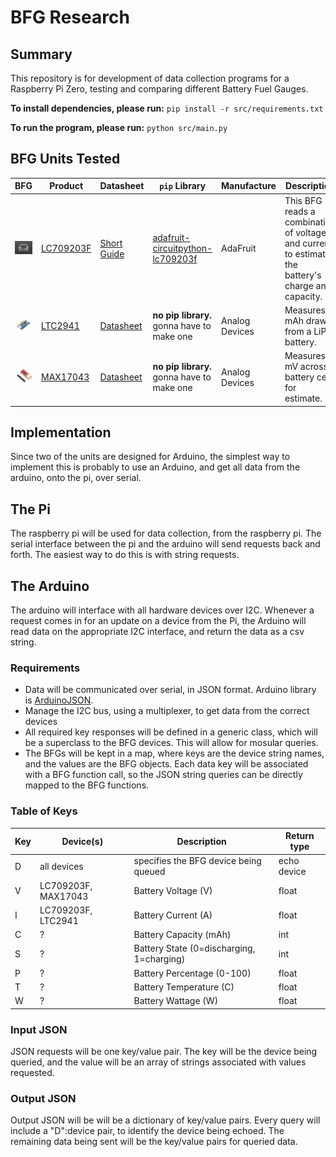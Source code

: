 # BFG Research

## Summary

This repository is for development of data collection programs for a Raspberry Pi Zero, testing and comparing different Battery Fuel Gauges.

**To install dependencies, please run:** `pip install -r src/requirements.txt`

**To run the program, please run:** `python src/main.py`

## BFG Units Tested

| BFG                                            | Product                                                                                        | Datasheet                                                                    | `pip` Library                                                                                    | Manufacture    | Description                                                                                         |
| ---------------------------------------------- | ---------------------------------------------------------------------------------------------- | ---------------------------------------------------------------------------- | ------------------------------------------------------------------------------------------------ | -------------- | --------------------------------------------------------------------------------------------------- |
| <img src="img/BFG1.jpg" width=300 alt='BFG_1'> | [LC709203F](https://www.adafruit.com/product/4712)                                             | [Short Guide](datasheets/adafruit-lc709203f-lipo-lipoly-battery-monitor.pdf) | [adafruit-circuitpython-lc709203f](https://github.com/adafruit/Adafruit_CircuitPython_LC709203F) | AdaFruit       | This BFG reads a combination of voltage and current, to estimate the battery's charge and capacity. |
| <img src='img/BFG2.jpg' width=300 alt='BFG_2'> | [LTC2941](https://www.analog.com/en/products/ltc2941.html#product-overview)                    | [Datasheet](datasheets/LTC2941.pdf)                                          | **no pip library.** gonna have to make one                                                       | Analog Devices | Measures mAh drawn from a LiPo battery.                                                             |
| <img src='img/BFG3.jpg' width=300 alt='BFG_3'> | [MAX17043](https://www.maximintegrated.com/en/products/power/battery-management/MAX17043.html) | [Datasheet](datasheets/MAX17043-MAX17044.pdf)                                | **no pip library.** gonna have to make one                                                       | Analog Devices | Measures mV across battery cell for estimate.                                                       |

## Implementation

Since two of the units are designed for Arduino, the simplest way to implement this is probably to use an Arduino, and get all data from the arduino, onto the pi, over serial.

## The Pi

The raspberry pi will be used for data collection, from the raspberry pi. The serial interface between the pi and the arduino will send requests back and forth. The easiest way to do this is with string requests.

## The Arduino

The arduino will interface with all hardware devices over I2C. Whenever a request comes in for an update on a device from the Pi, the Arduino will read data on the appropriate I2C interface, and return the data as a csv string.

### Requirements

- Data will be communicated over serial, in JSON format. Arduino library is [ArduinoJSON](https://arduinojson.org/).
- Manage the I2C bus, using a multiplexer, to get data from the correct devices
- All required key responses will be defined in a generic class, which will be a superclass to the BFG devices. This will allow for mosular queries.
- The BFGs will be kept in a map, where keys are the device string names, and the values are the BFG objects. Each data key will be associated with a BFG function call, so the JSON string queries can be directly mapped to the BFG functions.

### Table of Keys

| Key | Device(s) | Description | Return type |
| --- | --------- | ----------- | ------------ |
| D | all devices | specifies the BFG device being queued | echo device |
| V | LC709203F, MAX17043 | Battery Voltage (V) | float |
| I | LC709203F, LTC2941 | Battery Current (A) | float |
| C | ? | Battery Capacity (mAh) | int |
| S | ? | Battery State (0=discharging, 1=charging) | int |
| P | ? | Battery Percentage (0-100) | float |
| T | ? | Battery Temperature (C) | float |
| W | ? | Battery Wattage (W) | float |

### Input JSON

JSON requests will be one key/value pair. The key will be the device being queried, and the value will be an array of strings associated with values requested.

### Output JSON

Output JSON will be will be a dictionary of key/value pairs. Every query will include a "D":device pair, to identify the device being echoed. The remaining data being sent will be the key/value pairs for queried data.
